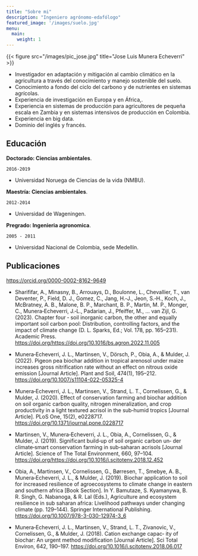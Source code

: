 ```yaml
---
title: "Sobre mi"
description: "Ingeniero agrónomo-edafólogo"
featured_image: '/images/suelo.jpg'
menu:
  main:
    weight: 1
---
```

{{< figure src="/images/pic_jose.jpg" title="Jose Luis Munera Echeverri" >}}

 * Investigador en adaptación y mitigación al cambio climático en la agricultura a través del conocimiento y manejo sostenible del suelo.
 * Conocimiento a fondo del ciclo del carbono y de nutrientes en sistemas agrícolas.
 * Experiencia de investigación en Europa y en África,.
 * Experiencia en sistemas de producción para agricultores de pequeña escala en Zambia y en sistemas intensivos de producción en Colombia.
 * Experiencia en big data. 
 * Dominio del inglés y francés.
 
 
 
## Educación
__Doctorado: Ciencias ambientales__.

`2016-2019`
- Universidad Noruega de Ciencias de la vida (NMBU).

__Maestría: Ciencias ambientales__.

`2012-2014`
- Universidad de Wageningen.

__Pregrado: Ingenieria agronomica__.


`2005 - 2011`
- Universidad Nacional de Colombia, sede Medellín.





## Publicaciones

https://orcid.org/0000-0002-8162-9649

* Sharififar, A., Minasny, B., Arrouays, D., Boulonne, L., Chevallier, T., van Deventer, P., Field, D. J., Gomez, C., Jang, H.‑J., Jeon, S.‑H.,
Koch, J., McBratney, A. B., Malone, B. P., Marchant, B. P., Martin, M. P., Monger, C., Munera‑Echeverri, J.‑L., Padarian, J., Pfeiffer, M., …
van Zijl, G. (2023). Chapter four ‑ soil inorganic carbon, the other and equally important soil carbon pool: Distribution, controlling factors,
and the impact of climate change (D. L. Sparks, Ed.; Vol. 178, pp. 165–231). Academic Press. https://doi.org/https://doi.org/10.1016/bs.agron.2022.11.005

* Munera‑Echeverri, J. L., Martinsen, V., Dörsch, P., Obia, A., & Mulder, J. (2022). Pigeon pea biochar addition in tropical arenosol under
maize increases gross nitrification rate without an effect on nitrous oxide emission [Journal Article]. Plant and Soil, 474(1), 195–212.
https://doi.org/10.1007/s11104-022-05325-4

* Munera‑Echeverri, J. L., Martinsen, V., Strand, L. T., Cornelissen, G., & Mulder, J. (2020). Effect of conservation farming and biochar
addition on soil organic carbon quality, nitrogen mineralization, and crop productivity in a light textured acrisol in the sub‑humid
tropics [Journal Article]. PLoS One, 15(2), e0228717. https://doi.org/10.1371/journal.pone.0228717

* Martinsen, V., Munera‑Echeverri, J. L., Obia, A., Cornelissen, G., & Mulder, J. (2019). Significant build‑up of soil organic carbon un‑
der climate‑smart conservation farming in sub‑saharan acrisols [Journal Article]. Science of The Total Environment, 660, 97–104.
https://doi.org/https://doi.org/10.1016/j.scitotenv.2018.12.452

* Obia, A., Martinsen, V., Cornelissen, G., Børresen, T., Smebye, A. B., Munera‑Echeverri, J. L., & Mulder, J. (2019). Biochar application
to soil for increased resilience of agroecosystems to climate change in eastern and southern africa [Book Section]. In Y. Bamutaze, S.
Kyamanywa, B. R. Singh, G. Nabanoga, & R. Lal (Eds.), Agriculture and ecosystem resilience in sub saharan africa: Livelihood pathways
under changing climate (pp. 129–144). Springer International Publishing. https://doi.org/10.1007/978-3-030-12974-3_6

* Munera‑Echeverri, J. L., Martinsen, V., Strand, L. T., Zivanovic, V., Cornelissen, G., & Mulder, J. (2018). Cation exchange capac‑
ity of biochar: An urgent method modification [Journal Article]. Sci Total Environ, 642, 190–197. https://doi.org/10.1016/j.scitotenv.2018.06.017

<!-- A list is also available [online](http://scholar.google.co.uk/citations?user=LTOTl0YAAAAJ) -->
